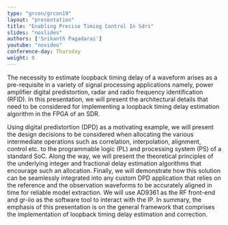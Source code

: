 ```yaml
---
type: "grcon/grcon19"
layout: "presentation"
title: "Enabling Precise Timing Control In Sdrs"
slides: "noslides"
authors: ['Srikanth Pagadarai']
youtube: "novideo"
conference-day: Thursday
weight: 8
---
```

The necessity to estimate loopback timing delay of a waveform arises as a pre-requisite in a variety of signal processing applications namely, power amplifier digital predistortion, radar and radio frequency identification (RFID). In this presentation, we will present the architectural details that need to be considered for implementing a loopback timing delay estimation algorithm in the FPGA of an SDR. 

Using digital predistortion (DPD) as a motivating example, we will present the design decisions to be considered when allocating the various intermediate operations such as correlation, interpolation, alignment, control etc. to the programmable logic (PL) and processing system (PS) of a standard SoC. Along the way, we will present the theoretical principles of the underlying integer and fractional delay estimation algorithms that encourage such an allocation. Finally, we will demonstrate how this solution can be seamlessly integrated into any custom DPD application that relies on the reference and the observation waveforms to be accurately aligned in time for reliable model extraction. We will use AD9361 as the RF front-end and gr-iio as the software tool to interact with the IP. In summary, the emphasis of this presentation is on the general framework that comprises the implementation of loopback timing delay estimation and correction.